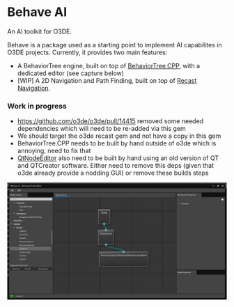 # Behave AI

An AI toolkit for O3DE.

Behave is a package used as a starting point to implement AI capabilites in O3DE projects. Currently, it provides two main features:

- A BehaviorTree engine, built on top of [BehaviorTree.CPP](https://github.com/BehaviorTree/BehaviorTree.CPP), with a dedicated editor (see capture below)
- [WIP] A 2D Navigation and Path Finding, built on top of [Recast Navigation](https://github.com/recastnavigation/recastnavigation).

### Work in progress

- https://github.com/o3de/o3de/pull/14415 removed some needed dependencies which will need to be re-added via this gem
- We should target the o3de recast gem and not have a copy in this gem
- BehaviorTree.CPP needs to be built by hand outside of o3de which is annoying, need to fix that
- [QtNodeEditor](https://github.com/paceholder/nodeeditor) also need to be built by hand using an old version of QT and QTCreator software. Either need to remove this deps (given that o3de already provide a nodding GUI) or remove these builds steps

![Doc](doc/behaviortree.png)
